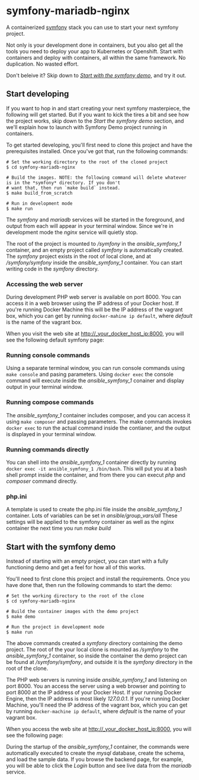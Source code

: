 # symfony-mariadb-nginx

A containerized [symfony](https://symfony.com/) stack you can use to start your next symfony project.

Not only is your development done in containers, but you also get all the tools you need to deploy your app to Kubernetes or Openshift. Start with containers and deploy with containers, all within the same framework. No duplication. No wasted effort.

Don't beleive it? Skip down to *[Start with the symfony demo](#symfony-demo)*, and try it out.

## Start developing

If you want to hop in and start creating your next symfony masterpiece, the following will get started. But if you want to kick the tires a bit and see how the project works, skip down to the *Start the symfony demo* section, and we'll explain how to launch with Symfony Demo project running in containers.

To get started developing, you'll first need to clone this project and have the prerequisites installed. Once you've got that, run the following commands: 

```
# Set the working directory to the root of the cloned project
$ cd symfony-mariadb-nginx

# Build the images. NOTE: the following command will delete whatever is in the *symfony* directory. If you don't
# want that, then run `make build` instead.
$ make build_from_scratch

# Run in development mode
$ make run
```
The *symfony* and *mariadb* services will be started in the foreground, and output from each will appear in your terminal window. Since we're in development mode the *nginx* service will quietly stop.

The root of the project is mounted to */symfony* in the *ansible_symfony_1* container, and an empty project called *symfony* is automatically created. The *symfony* project exists in the root of local clone, and at */symfony/symfony* inside the *ansible_symfony_1* container. You can start writing code in the *symfony* directory.

### Accessing the web server

During development PHP web server is available on port 8000. You can access it in a web browser using the IP address of your Docker host. If you're running Docker Machine this will be the IP address of the vagrant box, which you can get by running `docker-mahine ip default`, where *default* is the name of the vagrant box.

When you visit the web site at [http://_your_docker_host_ip:8000](http://127.0.0.1:8000), you will see the following default symfony page:

### Running console commands

Using a separate terminal window, you can run console commands using `make console` and pasing parameters. Using `docker exec` the console command will execute inside the *ansible_symfony_1* conainer and display output in your terminal window.

### Running compose commands

The *ansible_symfony_1* container includes composer, and you can access it using `make composer` and passing parameters. The make commands invokes `docker exec` to run the actual command inside the contianer, and the output is displayed in your terminal window. 

### Running commands directly

You can shell into the *ansible_symfony_1* container directly by running `docker exec -it ansible_symfony_1 /bin/bash`. This will put you at a bash shell prompt inside the container, and from there you can execut *php* and *composer* command directly.

### php.ini

A template is used to create the php.ini file inside the *ansible_symfony_1* container. Lots of variables can be set in *ansible/group_vars/all* These settings will be applied to the symfony container as well as the nginx container the next time you run *make build*

<h2 id="symfony-demo">Start with the symfony demo</h2>

Instead of starting with an empty project, you can start with a fully functioning demo and get a feel for how all of this works.

You'll need to first clone this project and install the requirements. Once you have done that, then run the following commands to start the demo:

```
# Set the working directory to the root of the clone
$ cd symfony-mariadb-nginx

# Build the container images with the demo project
$ make demo

# Run the project in development mode
$ make run
```

The above commands created a *symfony* directory containing the demo project. The root of the your local clone is mounted as */symfony* to the *ansible_symfony_1* container, so inside the container the demo project can be found at */symfony/symfony*, and outside it is the *symfony* directory in the root of the clone.

The PHP web servers is running inside *ansible_symfony_1* and listening on port 8000. You an access the server using a web browser and pointing to port 8000 at the IP address of your Docker Host. If your running Docker Engine, then the IP address is most likely *127.0.0.1*. If you're running Docker Machine, you'll need the IP address of the vagrant box, which you can get by running `docker-machine ip default`, where *default* is the name of your vagrant box.

When you access the web site at [http://_your_docker_host_ip:8000](http://127.0.0.1:8000), you will see the following page:


During the startup of the *ansible_symfony_1* container, the commands were automatically executed to create the *mysql* database, create the schema, and load the sample data. If you browse the backend page, for example, you will be able to click the *Login* button and see live data from the *mariadb* service. 








